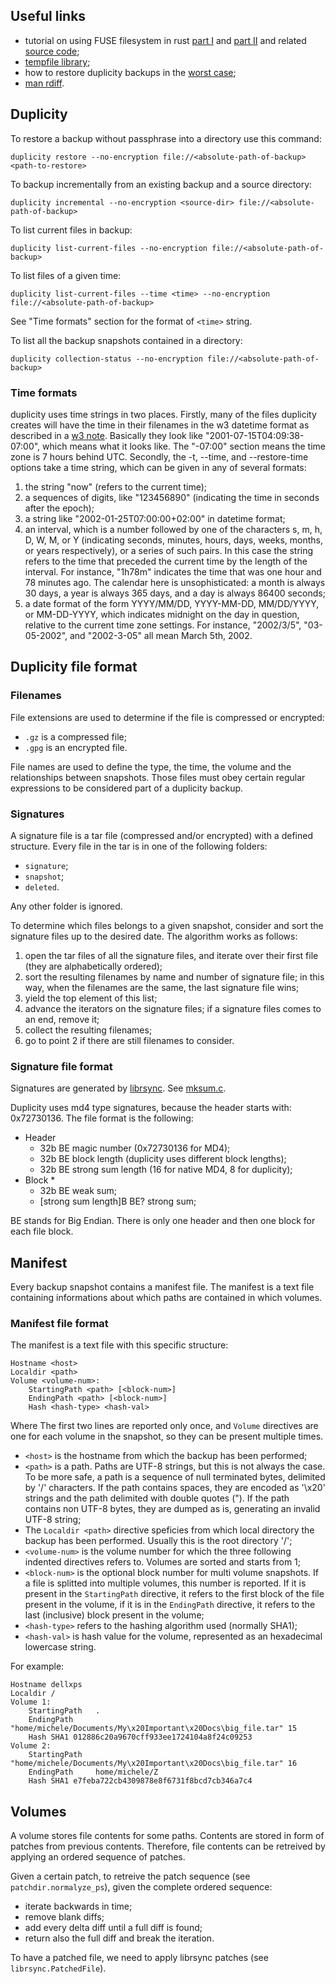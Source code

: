 ## Useful links

* tutorial on using FUSE filesystem in rust [part I](http://zsiciarz.github.io/24daysofrust/book/day15.html) and [part II](http://zsiciarz.github.io/24daysofrust/book/day16.html) and related [source code](https://github.com/zsiciarz/24daysofrust/blob/master/src/day15.rs);
* [tempfile library](https://www.reddit.com/r/rust/comments/32n864/tempfile_temporary_file_library/);
* how to restore duplicity backups in the [worst case](https://wiki.gnome.org/Apps/DejaDup/Help/Restore/WorstCase);
* [man rdiff](http://linux.die.net/man/1/rdiff).

## Duplicity

To restore a backup without passphrase into a directory use this command:

```
duplicity restore --no-encryption file://<absolute-path-of-backup> <path-to-restore>
```

To backup incrementally from an existing backup and a source directory:

```
duplicity incremental --no-encryption <source-dir> file://<absolute-path-of-backup>
```

To list current files in backup:

```
duplicity list-current-files --no-encryption file://<absolute-path-of-backup>
```

To list files of a given time:

```
duplicity list-current-files --time <time> --no-encryption file://<absolute-path-of-backup>
```

See "Time formats" section for the format of `<time>` string.

To list all the backup snapshots contained in a directory:

```
duplicity collection-status --no-encryption file://<absolute-path-of-backup>
```

### Time formats

duplicity uses time strings in two places. Firstly, many of the files duplicity creates will have the time in their filenames in the w3 datetime format as described in a [w3 note](http://www.w3.org/TR/NOTE-datetime). Basically they look like "2001-07-15T04:09:38-07:00", which means what it looks like. The "-07:00" section means the time zone is 7 hours behind UTC.
Secondly, the -t, --time, and --restore-time options take a time string, which can be given in any of several formats:

1. the string "now" (refers to the current time);
2. a sequences of digits, like "123456890" (indicating the time in seconds after the epoch);
3. a string like "2002-01-25T07:00:00+02:00" in datetime format;
4. an interval, which is a number followed by one of the characters s, m, h, D, W, M, or Y (indicating seconds, minutes, hours, days, weeks, months, or years respectively), or a series of such pairs. In this case the string refers to the time that preceded the current time by the length of the interval. For instance, "1h78m" indicates the time that was one hour and 78 minutes ago. The calendar here is unsophisticated: a month is always 30 days, a year is always 365 days, and a day is always 86400 seconds;
5. a date format of the form YYYY/MM/DD, YYYY-MM-DD, MM/DD/YYYY, or MM-DD-YYYY, which indicates midnight on the day in question, relative to the current time zone settings. For instance, "2002/3/5", "03-05-2002", and "2002-3-05" all mean March 5th, 2002.

## Duplicity file format

### Filenames

File extensions are used to determine if the file is compressed or encrypted:

* `.gz` is a compressed file;
* `.gpg` is an encrypted file.

File names are used to define the type, the time, the volume and the relationships between snapshots. Those files must obey certain regular expressions to be considered part of a duplicity backup.


### Signatures

A signature file is a tar file (compressed and/or encrypted) with a defined structure.
Every file in the tar is in one of the following folders:

* `signature`;
* `snapshot`;
* `deleted`.

Any other folder is ignored.

To determine which files belongs to a given snapshot, consider and sort the signature files up to the desired date. The algorithm works as follows:

1. open the tar files of all the signature files, and iterate over their first file (they are alphabetically ordered);
2. sort the resulting filenames by name and number of signature file; in this way, when the filenames are the same, the last signature file wins;
3. yield the top element of this list;
4. advance the iterators on the signature files; if a signature files comes to an end, remove it;
5. collect the resulting filenames;
6. go to point 2 if there are still filenames to consider.

### Signature file format

Signatures are generated by [librsync](https://github.com/librsync/librsync). See [mksum.c](https://github.com/librsync/librsync/blob/54e505667257fd1ea786454bea390784d817123c/mksum.c).

Duplicity uses md4 type signatures, because the header starts with: 0x72730136. The file format is the following:

* Header
  * 32b BE magic number (0x72730136 for MD4);
  * 32b BE block length (duplicity uses different block lengths);
  * 32b BE strong sum length (16 for native MD4, 8 for duplicity);
* Block *
  * 32b BE weak sum;
  * [strong sum length]B BE? strong sum;

BE stands for Big Endian. There is only one header and then one block for each file block.

## Manifest

Every backup snapshot contains a manifest file. The manifest is a text file containing informations about which paths are contained in which volumes.

### Manifest file format

The manifest is a text file with this specific structure:

```
Hostname <host>
Localdir <path>
Volume <volume-num>:
    StartingPath <path> [<block-num>]
    EndingPath <path> [<block-num>]
    Hash <hash-type> <hash-val>
```

Where The first two lines are reported only once, and `Volume` directives are one for each volume in the snapshot, so they can be present multiple times.

* `<host>` is the hostname from which the backup has been performed;
* `<path>` is a path. Paths are UTF-8 strings, but this is not always the case. To be more safe, a path is a sequence of null terminated bytes, delimited by '/' characters. If the path contains spaces, they are encoded as '\x20' strings and the path delimited with double quotes ("). If the path contains non UTF-8 bytes, they are dumped as is, generating an invalid UTF-8 string;
* The `Localdir <path>` directive speficies from which local directory the backup has been performed. Usually this is the root directory '/';
* `<volume-num>` is the volume number for which the three following indented directives refers to. Volumes are sorted and starts from 1;
* `<block-num>` is the optional block number for multi volume snapshots. If a file is splitted into multiple volumes, this number is reported. If it is present in the `StartingPath` directive, it refers to the first block of the file present in the volume, if it is in the `EndingPath` directive, it refers to the last (inclusive) block present in the volume;
* `<hash-type>` refers to the hashing algorithm used (normally SHA1);
* `<hash-val>` is hash value for the volume, represented as an hexadecimal lowercase string.

For example:

```
Hostname dellxps
Localdir /
Volume 1:
    StartingPath   .  
    EndingPath     "home/michele/Documents/My\x20Important\x20Docs\big_file.tar" 15
    Hash SHA1 012886c20a9670cff933ee1724104a8f24c09253
Volume 2:
    StartingPath   "home/michele/Documents/My\x20Important\x20Docs\big_file.tar" 16  
    EndingPath     home/michele/Z
    Hash SHA1 e7feba722cb4309878e8f6731f8bcd7cb346a7c4
```

## Volumes

A volume stores file contents for some paths. Contents are stored in form of patches from previous contents. Therefore, file contents can be retreived by applying an ordered sequence of patches.

Given a certain patch, to retreive the patch sequence (see `patchdir.normalyze_ps`), given the complete ordered sequence:
* iterate backwards in time;
* remove blank diffs;
* add every delta diff until a full diff is found;
* return also the full diff and break the iteration.

To have a patched file, we need to apply librsync patches (see `librsync.PatchedFile`).
